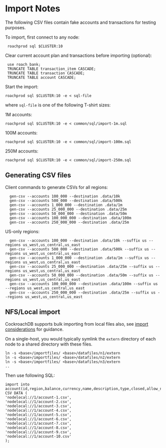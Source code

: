 # Import Notes

The following CSV files contain fake accounts and transactions for testing purposes. 

To import, first connect to any node:

     roachprod sql $CLUSTER:10

Clear current account plan and transactions before importing (optional):

     use roach_bank;
     TRUNCATE TABLE transaction_item CASCADE;
     TRUNCATE TABLE transaction CASCADE;
     TRUNCATE TABLE account CASCADE;

Start the import:
    
    roachprod sql $CLUSTER:10 -e < sql-file
 
where `sql-file` is one of the following T-shirt sizes:

1M accounts:

    roachprod sql $CLUSTER:10 -e < common/sql/import-1m.sql

100M accounts:

    roachprod sql $CLUSTER:10 -e < common/sql/import-100m.sql

250M accounts:

    roachprod sql $CLUSTER:10 -e < common/sql/import-250m.sql

## Generating CSV files

Client commands to generate CSVs for all regions:

      gen-csv --accounts 100_000 --destination .data/10k
      gen-csv --accounts 500_000 --destination .data/500k
      gen-csv --accounts 1_000_000 --destination .data/1m
      gen-csv --accounts 25_000_000 --destination .data/25m
      gen-csv --accounts 50_000_000 --destination .data/50m
      gen-csv --accounts 100_000_000 --destination .data/100m
      gen-csv --accounts 250_000_000 --destination .data/25m

US-only regions:

      gen-csv --accounts 100_000 --destination .data/10k --suffix us --regions us_west,us_central,us_east
      gen-csv --accounts 500_000 --destination .data/500k --suffix us --regions us_west,us_central,us_east
      gen-csv --accounts 1_000_000 --destination .data/1m --suffix us --regions us_west,us_central,us_east
      gen-csv --accounts 25_000_000 --destination .data/25m --suffix us --regions us_west,us_central,us_east
      gen-csv --accounts 50_000_000 --destination .data/50m --suffix us --regions us_west,us_central,us_east
      gen-csv --accounts 100_000_000 --destination .data/100m --suffix us --regions us_west,us_central,us_east
      gen-csv --accounts 250_000_000 --destination .data/25m --suffix us --regions us_west,us_central,us_east

## NFS/Local import
              
CockroachDB supports bulk importing from local files also, see 
[import considerations](https://www.cockroachlabs.com/docs/v20.2/use-cloud-storage-for-bulk-operations.html#considerations) 
for guidance.

On a single-host, you would typically symlink the `extern` directory of each node to a shared directory 
with these files.

    ln -s <base>/importfiles/ <base>/datafiles/n1/extern
    ln -s <base>/importfiles/ <base>/datafiles/n2/extern
    ln -s <base>/importfiles/ <base>/datafiles/n3/extern
    ..

Then use following SQL:

    import into account(id,region,balance,currency,name,description,type,closed,allow_negative,updated)
    CSV DATA (
    'nodelocal://1/account-1.csv',
    'nodelocal://1/account-2.csv',
    'nodelocal://1/account-3.csv',
    'nodelocal://1/account-4.csv',
    'nodelocal://1/account-5.csv',
    'nodelocal://1/account-6.csv',
    'nodelocal://1/account-7.csv',
    'nodelocal://1/account-8.csv',
    'nodelocal://1/account-9.csv',
    'nodelocal://1/account-10.csv'
    );
